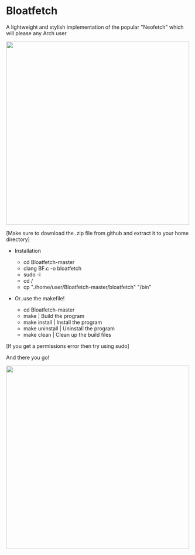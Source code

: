 # Bloatfetch
A lightweight and stylish implementation of the popular "Neofetch" which will please any Arch user

<img src="https://i.postimg.cc/LXKrXz87/Bloatfetch.png" width="500" />

[Make sure to download the .zip file from github and extract it to your home directory]
* Installation
  * cd Bloatfetch-master
  * clang BF.c -o bloatfetch
  * sudo -i
  * cd /
  * cp "./home/user/Bloatfetch-master/bloatfetch" "/bin"
  
* Or..use the makefile!
  * cd Bloatfetch-master
  * make | Build the program
  * make install | Install the program
  * make uninstall | Uninstall the program
  * make clean | Clean up the build files


[If you get a permissions error then try using sudo]
  
And there you go!

<img src="https://i.postimg.cc/4396P7QJ/Screenshot-from-2023-01-07-16-43-22.png" width="500" />
  
